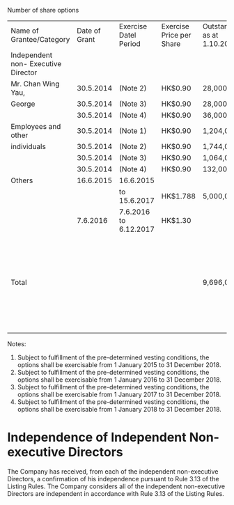 Number of share options   


<html><body><table><tr><td>Name of Grantee/Category</td><td>Date of Grant</td><td>Exercise Datel Period</td><td>Exercise Price per Share</td><td>Outstanding as at 1.10.2015</td><td>Granted during the year</td><td>Exercised during the year</td><td>Lapsed during the year</td><td>Outstanding as at 30.9.2016</td></tr><tr><td>Independent non- Executive Director</td><td></td><td></td><td></td><td></td><td></td><td></td><td></td><td></td></tr><tr><td>Mr. Chan Wing Yau,</td><td>30.5.2014</td><td>(Note 2)</td><td>HK$0.90</td><td>28,000</td><td></td><td>(28,000)</td><td></td><td></td></tr><tr><td>George</td><td>30.5.2014</td><td>(Note 3)</td><td>HK$0.90</td><td>28,000</td><td></td><td></td><td></td><td>28,000</td></tr><tr><td></td><td>30.5.2014</td><td>(Note 4)</td><td>HK$0.90</td><td>36,000</td><td></td><td></td><td></td><td>36,000</td></tr><tr><td>Employees and other</td><td>30.5.2014</td><td>(Note 1)</td><td>HK$0.90</td><td>1,204,000</td><td></td><td>(1,172,000)</td><td>(24,000)</td><td>8,000</td></tr><tr><td>individuals</td><td>30.5.2014</td><td>(Note 2)</td><td>HK$0.90</td><td>1,744,000</td><td></td><td>(608,000)</td><td>(124,000)</td><td>1,012,000</td></tr><tr><td></td><td>30.5.2014</td><td>(Note 3)</td><td>HK$0.90</td><td>1,064,000</td><td></td><td></td><td>(120,000)</td><td>944,000</td></tr><tr><td></td><td>30.5.2014</td><td>(Note 4)</td><td>HK$0.90</td><td>132,000</td><td></td><td></td><td>(12,000)</td><td>120,000</td></tr><tr><td>Others</td><td>16.6.2015</td><td>16.6.2015</td><td></td><td></td><td></td><td></td><td></td><td>5,000,000</td></tr><tr><td></td><td></td><td>to 15.6.2017</td><td>HK$1.788</td><td>5,000,000</td><td></td><td></td><td></td><td></td></tr><tr><td></td><td>7.6.2016</td><td>7.6.2016 to 6.12.2017</td><td>HK$1.30</td><td></td><td>6,000,000</td><td></td><td></td><td>6,000,000</td></tr><tr><td></td><td></td><td></td><td></td><td></td><td></td><td></td><td></td><td></td></tr><tr><td></td><td></td><td></td><td></td><td></td><td></td><td></td><td></td><td></td></tr><tr><td></td><td></td><td></td><td></td><td></td><td></td><td></td><td></td><td></td></tr><tr><td></td><td></td><td></td><td></td><td></td><td></td><td></td><td></td><td></td></tr><tr><td></td><td></td><td></td><td></td><td></td><td></td><td></td><td></td><td></td></tr><tr><td></td><td></td><td></td><td></td><td></td><td></td><td></td><td></td><td></td></tr><tr><td></td><td></td><td></td><td></td><td></td><td></td><td></td><td></td><td></td></tr><tr><td></td><td></td><td></td><td></td><td></td><td></td><td></td><td></td><td></td></tr><tr><td></td><td></td><td></td><td></td><td></td><td></td><td></td><td></td><td></td></tr><tr><td></td><td></td><td></td><td></td><td></td><td></td><td></td><td></td><td></td></tr><tr><td></td><td></td><td></td><td></td><td></td><td></td><td></td><td></td><td></td></tr><tr><td></td><td></td><td></td><td></td><td></td><td></td><td></td><td></td><td></td></tr><tr><td></td><td></td><td></td><td></td><td></td><td></td><td></td><td></td><td></td></tr><tr><td></td><td></td><td></td><td></td><td></td><td></td><td></td><td></td><td></td></tr><tr><td></td><td></td><td></td><td></td><td></td><td></td><td></td><td></td><td></td></tr><tr><td></td><td></td><td></td><td></td><td></td><td></td><td></td><td></td><td></td></tr><tr><td>Total</td><td></td><td></td><td></td><td>9,696,000</td><td>6,000,000</td><td>(1,948,000)</td><td>(280,000)</td><td>13,468,000</td></tr><tr><td></td><td></td><td></td><td></td><td></td><td></td><td></td><td></td><td></td></tr><tr><td></td><td></td><td></td><td></td><td></td><td></td><td></td><td></td><td></td></tr><tr><td></td><td></td><td></td><td></td><td></td><td></td><td></td><td></td><td></td></tr><tr><td></td><td></td><td></td><td></td><td></td><td></td><td></td><td></td><td></td></tr><tr><td></td><td></td><td></td><td></td><td></td><td></td><td></td><td></td><td></td></tr><tr><td></td><td></td><td></td><td></td><td></td><td></td><td></td><td></td><td></td></tr><tr><td></td><td></td><td></td><td></td><td></td><td></td><td></td><td></td><td></td></tr><tr><td></td><td></td><td></td><td></td><td></td><td></td><td></td><td></td><td></td></tr><tr><td></td><td></td><td></td><td></td><td></td><td></td><td></td><td></td><td></td></tr><tr><td></td><td></td><td></td><td></td><td></td><td></td><td></td><td></td><td></td></tr><tr><td></td><td></td><td></td><td></td><td></td><td></td><td></td><td></td><td></td></tr><tr><td></td><td></td><td></td><td></td><td></td><td></td><td></td><td></td><td></td></tr><tr><td></td><td></td><td></td><td></td><td></td><td></td><td></td><td></td><td></td></tr><tr><td></td><td></td><td></td><td></td><td></td><td></td><td></td><td></td><td></td></tr><tr><td></td><td></td><td></td><td></td><td></td><td></td><td></td><td></td><td></td></tr><tr><td></td><td></td><td></td><td></td><td></td><td></td><td></td><td></td><td></td></tr><tr><td></td><td></td></table></body></html>  

Notes:  

1. Subject to fulfillment of the pre-determined vesting conditions, the options shall be exercisable from 1 January 2015 to 31 December 2018.   
2. Subject to fulfillment of the pre-determined vesting conditions, the options shall be exercisable from 1 January 2016 to 31 December 2018.   
3. Subject to fulfillment of the pre-determined vesting conditions, the options shall be exercisable from 1 January 2017 to 31 December 2018.   
4. Subject to fulfillment of the pre-determined vesting conditions, the options shall be exercisable from 1 January 2018 to 31 December 2018.  

# Independence of Independent Non-executive Directors  

The Company has received, from each of the independent non-executive Directors, a confirmation of his independence pursuant to Rule 3.13 of the Listing Rules. The Company considers all of the independent non-executive Directors are independent in accordance with Rule 3.13 of the Listing Rules.  